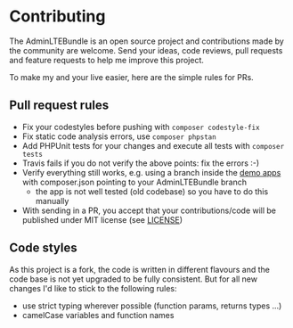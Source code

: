 # Contributing

The AdminLTEBundle is an open source project and contributions made by the community are welcome. 
Send your ideas, code reviews, pull requests and feature requests to help me improve this project.

To make my and your live easier, here are the simple rules for PRs.

## Pull request rules

- Fix your codestyles before pushing with `composer codestyle-fix`
- Fix static code analysis errors, use `composer phpstan`
- Add PHPUnit tests for your changes and execute all tests with `composer tests`
- Travis fails if you do not verify the above points: fix the errors :-)
- Verify everything still works, e.g. using a branch inside the [demo apps](https://github.com/kevinpapst/AdminLTEBundle-Demo) with composer.json pointing to your AdminLTEBundle branch
  - the app is not well tested (old codebase) so you have to do this manually 
- With sending in a PR, you accept that your contributions/code will be published under MIT license (see [LICENSE](LICENSE))

## Code styles

As this project is a fork, the code is written in different flavours and the code base 
is not yet upgraded to be fully consistent. But for all new changes I'd like to stick to the following rules:
- use strict typing wherever possible (function params, returns types ...)
- camelCase variables and function names
